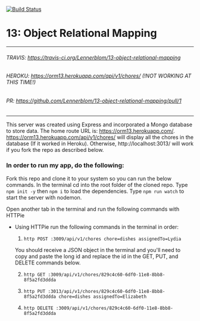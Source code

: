 [![Build Status](https://travis-ci.org/Lennerblom/13-object-relational-mapping.svg?branch=master)](https://travis-ci.org/Lennerblom/13-object-relational-mapping)

# 13: Object Relational Mapping
___
###### TRAVIS: https://travis-ci.org/Lennerblom/13-object-relational-mapping
###### HEROKU: https://orm13.herokuapp.com/api/v1/chores/ (!NOT WORKING AT THIS TIME!)
###### PR: https://github.com/Lennerblom/13-object-relational-mapping/pull/1
___
This server was created using Express and incorporated a Mongo database to store data.  The home route URL is: https://orm13.herokuapp.com/.  https://orm13.herokuapp.com/api/v1/chores/ will display all the chores in the database (If it worked in Heroku).  Otherwise, http://localhost:3013/ will work if you fork the repo as described below.

### **In order to run my app, do the following:**

Fork this repo and clone it to your system so you can run the below commands.  In the terminal cd into the root folder of the cloned repo.  Type `npm init -y` then `npm i` to load the dependencies. Type `npm run watch` to start the server with nodemon.

Open another tab in the terminal and run the following commands with HTTPie

* Using HTTPie run the following commands in the terminal in order:

  1. `http POST :3009/api/v1/chores chore=dishes assignedTo=Lydia`

  You should receive a JSON object in the terminal and you'll need to copy and paste the long id and replace the id in the GET, PUT, and DELETE commands below.

  2. `http GET :3009/api/v1/chores/829c4c60-6df0-11e8-8bb8-8f5a2fd3ddda`

  3. `http PUT :3013/api/v1/chores/829c4c60-6df0-11e8-8bb8-8f5a2fd3ddda chore=dishes assignedTo=Elizabeth`

  4. `http DELETE :3009/api/v1/chores/829c4c60-6df0-11e8-8bb8-8f5a2fd3ddda`

